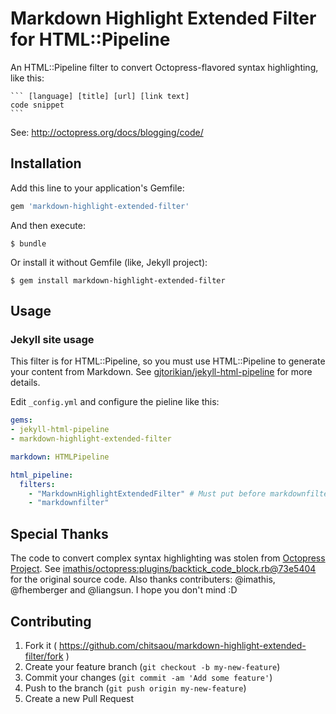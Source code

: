 # Markdown Highlight Extended Filter for HTML::Pipeline

An HTML::Pipeline filter to convert Octopress-flavored syntax highlighting, like this:

    ``` [language] [title] [url] [link text]
    code snippet
    ```

See: http://octopress.org/docs/blogging/code/

## Installation

Add this line to your application's Gemfile:

```ruby
gem 'markdown-highlight-extended-filter'
```

And then execute:

    $ bundle

Or install it without Gemfile (like, Jekyll project):

    $ gem install markdown-highlight-extended-filter

## Usage

### Jekyll site usage

This filter is for HTML::Pipeline, so you must use HTML::Pipeline to
generate your content from Markdown. See [gjtorikian/jekyll-html-pipeline](https://github.com/gjtorikian/jekyll-html-pipeline) for more details.

Edit `_config.yml` and configure the pieline like this:

```yml
gems:
- jekyll-html-pipeline
- markdown-highlight-extended-filter

markdown: HTMLPipeline

html_pipeline:
  filters:
    - "MarkdownHighlightExtendedFilter" # Must put before markdownfilter
    - "markdownfilter"
```

## Special Thanks

The code to convert complex syntax highlighting was stolen from [Octopress Project](https://github.com/imathis/octopress/).
See [imathis/octopress:plugins/backtick_code_block.rb@73e5404](https://github.com/imathis/octopress/blob/73e540409ceb8bc18048b6a96a4b815fc303ea28/plugins/backtick_code_block.rb) for the original source code. Also thanks contributers: @imathis, @fhemberger and @liangsun. I hope you don't mind :D

## Contributing

1. Fork it ( https://github.com/chitsaou/markdown-highlight-extended-filter/fork )
2. Create your feature branch (`git checkout -b my-new-feature`)
3. Commit your changes (`git commit -am 'Add some feature'`)
4. Push to the branch (`git push origin my-new-feature`)
5. Create a new Pull Request
